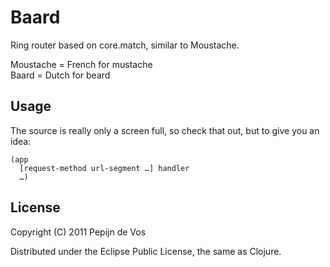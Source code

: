 # Baard

Ring router based on core.match, similar to Moustache.

Moustache = French for mustache  
Baard = Dutch for beard

## Usage

The source is really only a screen full, so check that out, but to give you an idea:

    (app
      [request-method url-segment …] handler
      …)

## License

Copyright (C) 2011 Pepijn de Vos

Distributed under the Eclipse Public License, the same as Clojure.
